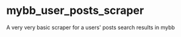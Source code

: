mybb_user_posts_scraper
=======================

A very very basic scraper for a users' posts search results in mybb
